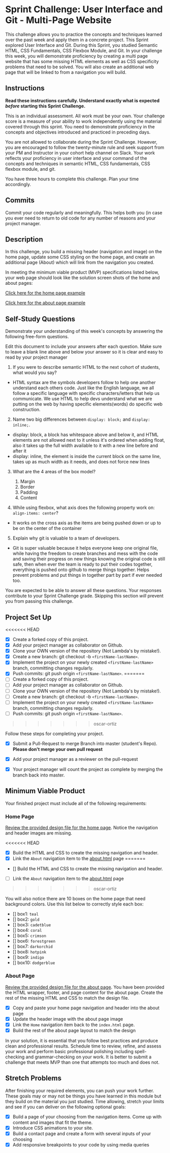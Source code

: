 # Sprint Challenge: User Interface and Git - Multi-Page Website

This challenge allows you to practice the concepts and techniques learned over the past week and apply them in a concrete project. This Sprint explored User Interface and Git. During this Sprint, you studied Semantic HTML, CSS Fundamentals, CSS Flexbox Module, and Git. In your challenge this week, you will demonstrate proficiency by creating a multi page website that has some missing HTML elements as well as CSS specificity problems that need to be solved.  You will also create an additional web page that will be linked to from a navigation you will build.

## Instructions

**Read these instructions carefully. Understand exactly what is expected _before_ starting this Sprint Challenge.**

This is an individual assessment. All work must be your own. Your challenge score is a measure of your ability to work independently using the material covered through this sprint. You need to demonstrate proficiency in the concepts and objectives introduced and practiced in preceding days.

You are not allowed to collaborate during the Sprint Challenge. However, you are encouraged to follow the twenty-minute rule and seek support from your PM and Instructor in your cohort help channel on Slack. Your work reflects your proficiency in user interface and your command of the concepts and techniques in semantic HTML, CSS fundamentals, CSS flexbox module, and git.

You have three hours to complete this challenge. Plan your time accordingly.

## Commits

Commit your code regularly and meaningfully. This helps both you (in case you ever need to return to old code for any number of reasons and your project manager.

## Description

In this challenge, you build a missing header (navigation and image) on the home page, update some CSS styling on the home page, and create an additional page (About) which will link from the navigation you created.

In meeting the minimum viable product (MVP) specifications listed below, your web page should look like the solution screen shots of the home and about pages:

[Click here for the home page example](https://tk-assets.lambdaschool.com/39a49225-8ac9-43da-aa90-514fd60ae99a_sprint-challenge-ui-home-example.png)

[Click here for the about page example](https://tk-assets.lambdaschool.com/ede1bb1a-63ff-4801-8c02-3efa2f603190_sprint-challenge-ui-about-example.png)

## Self-Study Questions

Demonstrate your understanding of this week's concepts by answering the following free-form questions.

Edit this document to include your answers after each question. Make sure to leave a blank line above and below your answer so it is clear and easy to read by your project manager

1. If you were to describe semantic HTML to the next cohort of students, what would you say?

  - HTML syntax are the symbols developers follow to help one another understand each others code. Just like the English language, we all follow a specific language with specific characters/letters that help us communicate. We use HTML to help devs understand what we are putting on the web by having specific elements(words) do specific web construction.

2. Name two big differences between ```display: block;``` and ```display: inline;```.

  - display: block, a block has whitespace above and below it, and HTML elements are not allowed next to it unless it's ordered when adding float, also it takes up the full width available to it with a new line before and after it
  - display: inline, the element is inside the current block on the same line, takes up as much width as it needs, and does not force new lines

3. What are the 4 areas of the box model?
    1. Margin
    2. Border
    3. Padding
    4. Content

4. While using flexbox, what axis does the following property work on: ```align-items: center```?
  - It works on the cross axis as the items are being pushed down or up to be on the center of the container

5. Explain why git is valuable to a team of developers.
  - Git is super valuable because it helps everyone keep one original file, while having the freedom to create branches and mess with the code and saving their progress on new things knowing the original code is still safe, then when ever the team is ready to put their codes together, everything is pushed onto github to merge things together. Helps prevent problems and put things in together part by part if ever needed too.

You are expected to be able to answer all these questions. Your responses contribute to your Sprint Challenge grade. Skipping this section *will* prevent you from passing this challenge.

## Project Set Up

<<<<<<< HEAD
- [x] Create a forked copy of this project.
- [x] Add your project manager as collaborator on Github.
- [x] Clone your OWN version of the repository (Not Lambda's by mistake!).
- [x] Create a new branch: git checkout -b `<firstName-lastName>`.
- [x] Implement the project on your newly created `<firstName-lastName>` branch, committing changes regularly.
- [x] Push commits: git push origin `<firstName-lastName>`.
=======
- [ ] Create a forked copy of this project.
- [ ] Add your project manager as collaborator on Github.
- [ ] Clone your OWN version of the repository (Not Lambda's by mistake!).
- [ ] Create a new branch: git checkout -b `<firstName-lastName>`.
- [ ] Implement the project on your newly created `<firstName-lastName>` branch, committing changes regularly.
- [ ] Push commits: git push origin `<firstName-lastName>`.
>>>>>>> oscar-ortiz

Follow these steps for completing your project.

- [x] Submit a Pull-Request to merge <firstName-lastName> Branch into master (student's  Repo). **Please don't merge your own pull request**
- [x] Add your project manager as a reviewer on the pull-request
- [x] Your project manager will count the project as complete by merging the branch back into master.



## Minimum Viable Product

Your finished project must include all of the following requirements:

### Home Page

[Review the provided design file for the home page](design-files/home.png).  Notice the navigation and header images are missing.

<<<<<<< HEAD
* [x] Build the HTML and CSS to create the missing navigation and header.
* [x] Link the `About` navigation item to the [about.html](about.html) page
=======
* [] Build the HTML and CSS to create the missing navigation and header.
* [ ] Link the `About` navigation item to the [about.html](about.html) page
>>>>>>> oscar-ortiz

You will also notice there are 10 boxes on the home page that need background colors.  Use this list below to correctly style each box:

* [] box1: `teal`
* [] box2: `gold`
* [] box3: `cadetblue`
* [] box4: `coral`
* [] box5: `crimson`
* [] box6: `forestgreen`
* [] box7: `darkorchid`
* [] box8: `hotpink`
* [] box9: `indigo`
* [] box10: `dodgerblue`

### About Page

[Review the provided design file for the about page](design-files/about.png). You have been provided the HTML wrapper, footer, and page content for the about page. Create the rest of the missing HTML and CSS to match the design file.

* [x] Copy and paste your home page navigation and header into the about page
* [x] Update the header image with the about page image
* [x] Link the `Home` navigation item back to the `index.html` page.
* [x] Build the rest of the about page layout to match the design

In your solution, it is essential that you follow best practices and produce clean and professional results. Schedule time to review, refine, and assess your work and perform basic professional polishing including spell-checking and grammar-checking on your work. It is better to submit a challenge that meets MVP than one that attempts too much and does not.

## Stretch Problems

After finishing your required elements, you can push your work further. These goals may or may not be things you have learned in this module but they build on the material you just studied. Time allowing, stretch your limits and see if you can deliver on the following optional goals:

* [x] Build a page of your choosing from the navigation items.  Come up with content and images that fit the theme.  
* [x] Introduce CSS animations to your site.
* [x] Build a contact page and create a form with several inputs of your choosing
* [x] Add responsive breakpoints to your code by using media queries
